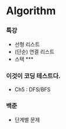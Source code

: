 # Algorithm
### 특강
- 선형 리스트
- (단순) 연결 리스트
- 스택 ***



### 이것이 코딩 테스트다.
- Ch5 : DFS/BFS

### 백준
- 단계별 문제